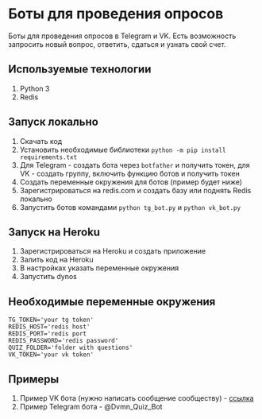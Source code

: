 # Боты для проведения опросов
Боты для проведения опросов в Telegram и VK. Есть возможность запросить новый вопрос, ответить, сдаться и узнать свой счет.

## Используемые технологии
1. Python 3
2. Redis

## Запуск локально
1. Скачать код
2. Установить необходимые библиотеки `python -m pip install requirements.txt`
3. Для Telegram - создать бота через `botfather` и получить токен, для VK - создать группу, включить функцию ботов и получить токен
4. Создать переменные окружения для ботов (пример будет ниже)
5. Зарегистрироваться на redis.com и создать базу или поднять Redis локально
6. Запустить ботов командами `python tg_bot.py` и `python vk_bot.py`

## Запуск на Heroku
1. Зарегистрироваться на Heroku и создать приложение
2. Залить код на Heroku
3. В настройках указать переменные окружения
4. Запустить dynos

## Необходимые переменные окружения
```
TG_TOKEN='your tg token'
REDIS_HOST='redis host'
REDIS_PORT='redis port
REDIS_PASSWORD='redis password'
QUIZ_FOLDER='folder with questions'
VK_TOKEN='your vk token'
```

## Примеры
1. Пример VK бота (нужно написать сообщение сообществу) - [ссылка](https://vk.com/club209366660)
2. Пример Telegram бота - @Dvmn_Quiz_Bot
